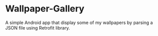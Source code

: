 # Wallpaper-Gallery
A simple Android app that display some of my wallpapers by parsing a JSON file using Retrofit library.
